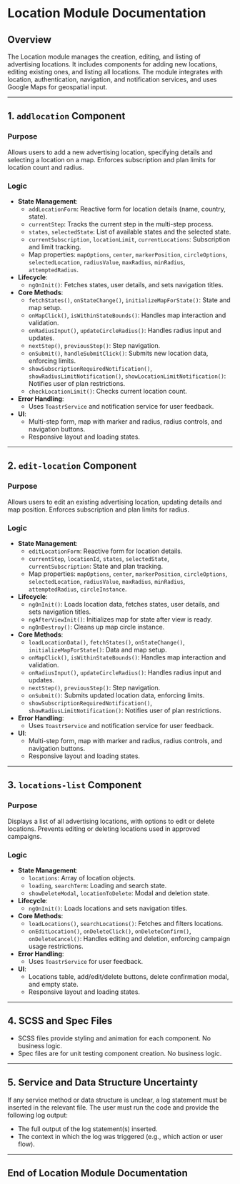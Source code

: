 # Location Module Documentation

## Overview
The Location module manages the creation, editing, and listing of advertising locations. It includes components for adding new locations, editing existing ones, and listing all locations. The module integrates with location, authentication, navigation, and notification services, and uses Google Maps for geospatial input.

---

## 1. `addlocation` Component

### Purpose
Allows users to add a new advertising location, specifying details and selecting a location on a map. Enforces subscription and plan limits for location count and radius.

### Logic
- **State Management**:
  - `addLocationForm`: Reactive form for location details (name, country, state).
  - `currentStep`: Tracks the current step in the multi-step process.
  - `states`, `selectedState`: List of available states and the selected state.
  - `currentSubscription`, `locationLimit`, `currentLocations`: Subscription and limit tracking.
  - Map properties: `mapOptions`, `center`, `markerPosition`, `circleOptions`, `selectedLocation`, `radiusValue`, `maxRadius`, `minRadius`, `attemptedRadius`.
- **Lifecycle**:
  - `ngOnInit()`: Fetches states, user details, and sets navigation titles.
- **Core Methods**:
  - `fetchStates()`, `onStateChange()`, `initializeMapForState()`: State and map setup.
  - `onMapClick()`, `isWithinStateBounds()`: Handles map interaction and validation.
  - `onRadiusInput()`, `updateCircleRadius()`: Handles radius input and updates.
  - `nextStep()`, `previousStep()`: Step navigation.
  - `onSubmit()`, `handleSubmitClick()`: Submits new location data, enforcing limits.
  - `showSubscriptionRequiredNotification()`, `showRadiusLimitNotification()`, `showLocationLimitNotification()`: Notifies user of plan restrictions.
  - `checkLocationLimit()`: Checks current location count.
- **Error Handling**:
  - Uses `ToastrService` and notification service for user feedback.
- **UI**:
  - Multi-step form, map with marker and radius, radius controls, and navigation buttons.
  - Responsive layout and loading states.

---

## 2. `edit-location` Component

### Purpose
Allows users to edit an existing advertising location, updating details and map position. Enforces subscription and plan limits for radius.

### Logic
- **State Management**:
  - `editLocationForm`: Reactive form for location details.
  - `currentStep`, `locationId`, `states`, `selectedState`, `currentSubscription`: State and plan tracking.
  - Map properties: `mapOptions`, `center`, `markerPosition`, `circleOptions`, `selectedLocation`, `radiusValue`, `maxRadius`, `minRadius`, `attemptedRadius`, `circleInstance`.
- **Lifecycle**:
  - `ngOnInit()`: Loads location data, fetches states, user details, and sets navigation titles.
  - `ngAfterViewInit()`: Initializes map for state after view is ready.
  - `ngOnDestroy()`: Cleans up map circle instance.
- **Core Methods**:
  - `loadLocationData()`, `fetchStates()`, `onStateChange()`, `initializeMapForState()`: Data and map setup.
  - `onMapClick()`, `isWithinStateBounds()`: Handles map interaction and validation.
  - `onRadiusInput()`, `updateCircleRadius()`: Handles radius input and updates.
  - `nextStep()`, `previousStep()`: Step navigation.
  - `onSubmit()`: Submits updated location data, enforcing limits.
  - `showSubscriptionRequiredNotification()`, `showRadiusLimitNotification()`: Notifies user of plan restrictions.
- **Error Handling**:
  - Uses `ToastrService` and notification service for user feedback.
- **UI**:
  - Multi-step form, map with marker and radius, radius controls, and navigation buttons.
  - Responsive layout and loading states.

---

## 3. `locations-list` Component

### Purpose
Displays a list of all advertising locations, with options to edit or delete locations. Prevents editing or deleting locations used in approved campaigns.

### Logic
- **State Management**:
  - `locations`: Array of location objects.
  - `loading`, `searchTerm`: Loading and search state.
  - `showDeleteModal`, `locationToDelete`: Modal and deletion state.
- **Lifecycle**:
  - `ngOnInit()`: Loads locations and sets navigation titles.
- **Core Methods**:
  - `loadLocations()`, `searchLocations()`: Fetches and filters locations.
  - `onEditLocation()`, `onDeleteClick()`, `onDeleteConfirm()`, `onDeleteCancel()`: Handles editing and deletion, enforcing campaign usage restrictions.
- **Error Handling**:
  - Uses `ToastrService` for user feedback.
- **UI**:
  - Locations table, add/edit/delete buttons, delete confirmation modal, and empty state.
  - Responsive layout and loading states.

---

## 4. SCSS and Spec Files
- SCSS files provide styling and animation for each component. No business logic.
- Spec files are for unit testing component creation. No business logic.

---

## 5. Service and Data Structure Uncertainty
If any service method or data structure is unclear, a log statement must be inserted in the relevant file. The user must run the code and provide the following log output:
- The full output of the log statement(s) inserted.
- The context in which the log was triggered (e.g., which action or user flow).

---

## End of Location Module Documentation 